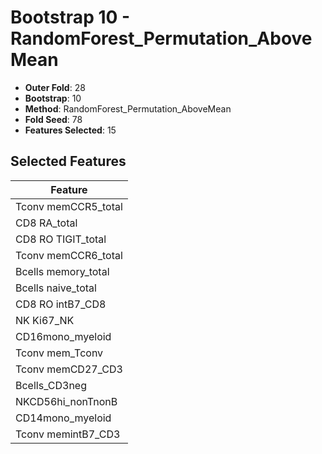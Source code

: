 # Bootstrap 10 - RandomForest_Permutation_AboveMean

- **Outer Fold**: 28
- **Bootstrap**: 10
- **Method**: RandomForest_Permutation_AboveMean
- **Fold Seed**: 78
- **Features Selected**: 15

## Selected Features

| Feature |
|---------|
| Tconv memCCR5_total |
| CD8 RA_total |
| CD8 RO TIGIT_total |
| Tconv memCCR6_total |
| Bcells memory_total |
| Bcells naive_total |
| CD8 RO intB7_CD8 |
| NK Ki67_NK |
| CD16mono_myeloid |
| Tconv mem_Tconv |
| Tconv memCD27_CD3 |
| Bcells_CD3neg |
| NKCD56hi_nonTnonB |
| CD14mono_myeloid |
| Tconv memintB7_CD3 |
